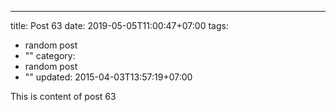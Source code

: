 ---
title: Post 63
date: 2019-05-05T11:00:47+07:00
tags:
  - random post
  - ""
category:
  - random post
  - ""
updated: 2015-04-03T13:57:19+07:00

This is content of post 63